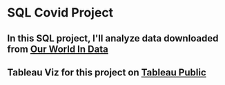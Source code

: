 # SQL Covid Project
## In this SQL project, I'll analyze data downloaded from [Our World In Data]( https://ourworldindata.org/covid-deaths)
## Tableau Viz for this project on [Tableau Public](https://public.tableau.com/views/CovidVisualization_16628483553560/Dashboard1?:language=en-US&:display_count=n&:origin=viz_share_link)
